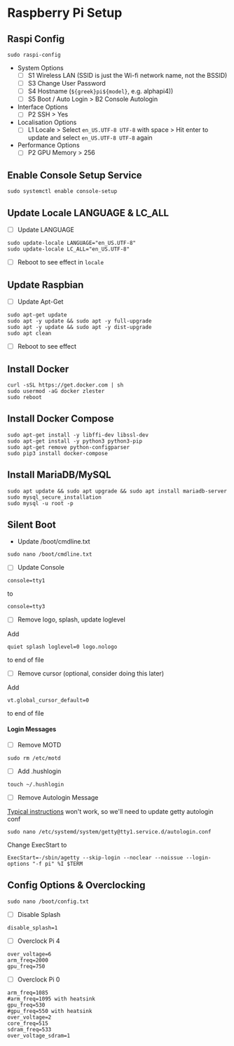 # Raspberry Pi Setup

## Raspi Config
```
sudo raspi-config
```

- System Options
  - [ ] S1 Wireless LAN (SSID is just the Wi-fi network name, not the BSSID)
  - [ ] S3 Change User Password
  - [ ] S4 Hostname (`${greek}pi${model}`, e.g. alphapi4))
  - [ ] S5 Boot / Auto Login > B2 Console Autologin
- Interface Options
  - [ ] P2 SSH > Yes
- Localisation Options
  - [ ] L1 Locale > Select `en_US.UTF-8 UTF-8` with space > Hit enter to update and select `en_US.UTF-8 UTF-8` again
- Performance Options
  - [ ] P2 GPU Memory > 256

## Enable Console Setup Service
```
sudo systemctl enable console-setup
```

## Update Locale LANGUAGE & LC_ALL
- [ ] Update LANGUAGE
```
sudo update-locale LANGUAGE="en_US.UTF-8"
sudo update-locale LC_ALL="en_US.UTF-8"
```
- [ ] Reboot to see effect in `locale`

## Update Raspbian

- [ ] Update Apt-Get
```
sudo apt-get update
sudo apt -y update && sudo apt -y full-upgrade
sudo apt -y update && sudo apt -y dist-upgrade
sudo apt clean
```

- [ ] Reboot to see effect

## Install Docker
```
curl -sSL https://get.docker.com | sh
sudo usermod -aG docker zlester
sudo reboot
```

## Install Docker Compose
```
sudo apt-get install -y libffi-dev libssl-dev
sudo apt-get install -y python3 python3-pip
sudo apt-get remove python-configparser
sudo pip3 install docker-compose
```

## Install MariaDB/MySQL
```
sudo apt update && sudo apt upgrade && sudo apt install mariadb-server
sudo mysql_secure_installation
sudo mysql -u root -p
```

## Silent Boot
- Update /boot/cmdline.txt
```
sudo nano /boot/cmdline.txt
```
- [ ] Update Console
```
console=tty1
```
to
```
console=tty3
```
- [ ] Remove logo, splash, update loglevel

Add
```
quiet splash loglevel=0 logo.nologo
```
to end of file
- [ ] Remove cursor (optional, consider doing this later)

Add
```
vt.global_cursor_default=0
```
to end of file
#### Login Messages
- [ ] Remove MOTD
```
sudo rm /etc/motd
```
- [ ] Add .hushlogin
```
touch ~/.hushlogin
```
- [ ] Remove Autologin Message

[Typical instructions](https://raspberrypi.stackexchange.com/questions/59310/remove-boot-messages-all-text-in-jessie) won't work, so we'll need to update getty autologin conf
```
sudo nano /etc/systemd/system/getty@tty1.service.d/autologin.conf
```
Change ExecStart to
```
ExecStart=-/sbin/agetty --skip-login --noclear --noissue --login-options "-f pi" %I $TERM
```

## Config Options & Overclocking
```
sudo nano /boot/config.txt
```
- [ ] Disable Splash
```
disable_splash=1
```
- [ ] Overclock Pi 4
```
over_voltage=6
arm_freq=2000
gpu_freq=750
```
- [ ] Overclock Pi 0
```
arm_freq=1085
#arm_freq=1095 with heatsink
gpu_freq=530
#gpu_freq=550 with heatsink
over_voltage=2
core_freq=515
sdram_freq=533
over_voltage_sdram=1
```
